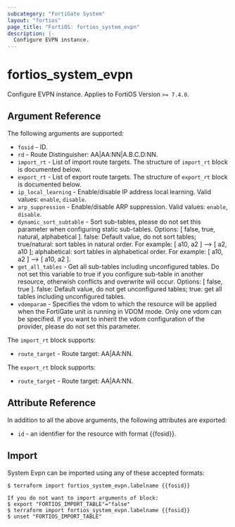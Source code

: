 ```yaml
---
subcategory: "FortiGate System"
layout: "fortios"
page_title: "FortiOS: fortios_system_evpn"
description: |-
  Configure EVPN instance.
---
```


# fortios_system_evpn
Configure EVPN instance. Applies to FortiOS Version `>= 7.4.0`.

## Argument Reference

The following arguments are supported:

* `fosid` - ID.
* `rd` - Route Distinguisher: AA|AA:NN|A.B.C.D:NN.
* `import_rt` - List of import route targets. The structure of `import_rt` block is documented below.
* `export_rt` - List of export route targets. The structure of `export_rt` block is documented below.
* `ip_local_learning` - Enable/disable IP address local learning. Valid values: `enable`, `disable`.
* `arp_suppression` - Enable/disable ARP suppression. Valid values: `enable`, `disable`.
* `dynamic_sort_subtable` - Sort sub-tables, please do not set this parameter when configuring static sub-tables. Options: [ false, true, natural, alphabetical ]. false: Default value, do not sort tables; true/natural: sort tables in natural order. For example: [ a10, a2 ] --> [ a2, a10 ]; alphabetical: sort tables in alphabetical order. For example: [ a10, a2 ] --> [ a10, a2 ].
* `get_all_tables` - Get all sub-tables including unconfigured tables. Do not set this variable to true if you configure sub-table in another resource, otherwish conflicts and overwrite will occur. Options: [ false, true ]. false: Default value, do not get unconfigured tables; true: get all tables including unconfigured tables. 
* `vdomparam` - Specifies the vdom to which the resource will be applied when the FortiGate unit is running in VDOM mode. Only one vdom can be specified. If you want to inherit the vdom configuration of the provider, please do not set this parameter.

The `import_rt` block supports:

* `route_target` - Route target: AA|AA:NN.

The `export_rt` block supports:

* `route_target` - Route target: AA|AA:NN.


## Attribute Reference

In addition to all the above arguments, the following attributes are exported:
* `id` - an identifier for the resource with format {{fosid}}.

## Import

System Evpn can be imported using any of these accepted formats:
```
$ terraform import fortios_system_evpn.labelname {{fosid}}

If you do not want to import arguments of block:
$ export "FORTIOS_IMPORT_TABLE"="false"
$ terraform import fortios_system_evpn.labelname {{fosid}}
$ unset "FORTIOS_IMPORT_TABLE"
```

